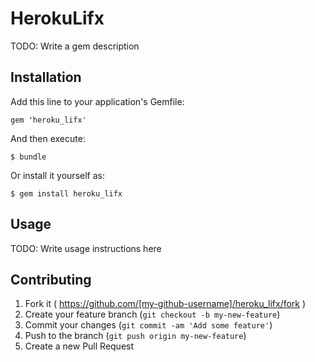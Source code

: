 # HerokuLifx

TODO: Write a gem description

## Installation

Add this line to your application's Gemfile:

    gem 'heroku_lifx'

And then execute:

    $ bundle

Or install it yourself as:

    $ gem install heroku_lifx

## Usage

TODO: Write usage instructions here

## Contributing

1. Fork it ( https://github.com/[my-github-username]/heroku_lifx/fork )
2. Create your feature branch (`git checkout -b my-new-feature`)
3. Commit your changes (`git commit -am 'Add some feature'`)
4. Push to the branch (`git push origin my-new-feature`)
5. Create a new Pull Request
